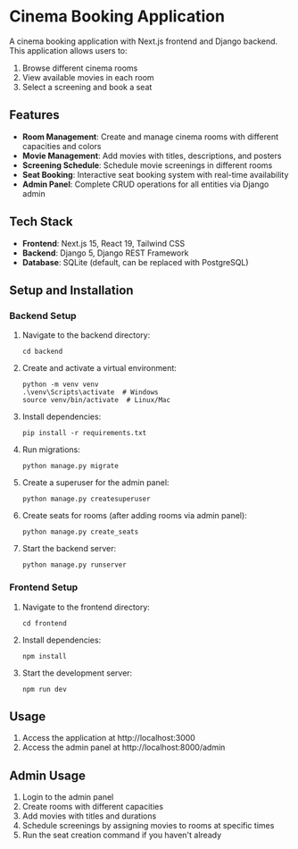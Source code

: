  # Cinema Booking Application

A cinema booking application with Next.js frontend and Django backend. This application allows users to:

1. Browse different cinema rooms
2. View available movies in each room
3. Select a screening and book a seat

## Features

- **Room Management**: Create and manage cinema rooms with different capacities and colors
- **Movie Management**: Add movies with titles, descriptions, and posters
- **Screening Schedule**: Schedule movie screenings in different rooms
- **Seat Booking**: Interactive seat booking system with real-time availability
- **Admin Panel**: Complete CRUD operations for all entities via Django admin

## Tech Stack

- **Frontend**: Next.js 15, React 19, Tailwind CSS
- **Backend**: Django 5, Django REST Framework
- **Database**: SQLite (default, can be replaced with PostgreSQL)

## Setup and Installation

### Backend Setup

1. Navigate to the backend directory:

   ```
   cd backend
   ```

2. Create and activate a virtual environment:

   ```
   python -m venv venv
   .\venv\Scripts\activate  # Windows
   source venv/bin/activate  # Linux/Mac
   ```

3. Install dependencies:

   ```
   pip install -r requirements.txt
   ```

4. Run migrations:

   ```
   python manage.py migrate
   ```

5. Create a superuser for the admin panel:

   ```
   python manage.py createsuperuser
   ```

6. Create seats for rooms (after adding rooms via admin panel):

   ```
   python manage.py create_seats
   ```

7. Start the backend server:
   ```
   python manage.py runserver
   ```

### Frontend Setup

1. Navigate to the frontend directory:

   ```
   cd frontend
   ```

2. Install dependencies:

   ```
   npm install
   ```

3. Start the development server:
   ```
   npm run dev
   ```

## Usage

1. Access the application at http://localhost:3000
2. Access the admin panel at http://localhost:8000/admin

## Admin Usage

1. Login to the admin panel
2. Create rooms with different capacities
3. Add movies with titles and durations
4. Schedule screenings by assigning movies to rooms at specific times
5. Run the seat creation command if you haven't already

